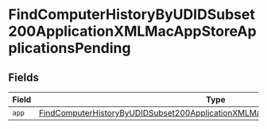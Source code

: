 # FindComputerHistoryByUDIDSubset200ApplicationXMLMacAppStoreApplicationsPending


## Fields

| Field                                                                                                                                                                                             | Type                                                                                                                                                                                              | Required                                                                                                                                                                                          | Description                                                                                                                                                                                       |
| ------------------------------------------------------------------------------------------------------------------------------------------------------------------------------------------------- | ------------------------------------------------------------------------------------------------------------------------------------------------------------------------------------------------- | ------------------------------------------------------------------------------------------------------------------------------------------------------------------------------------------------- | ------------------------------------------------------------------------------------------------------------------------------------------------------------------------------------------------- |
| `app`                                                                                                                                                                                             | [FindComputerHistoryByUDIDSubset200ApplicationXMLMacAppStoreApplicationsPendingApp](../../models/operations/findcomputerhistorybyudidsubset200applicationxmlmacappstoreapplicationspendingapp.md) | :heavy_minus_sign:                                                                                                                                                                                | N/A                                                                                                                                                                                               |